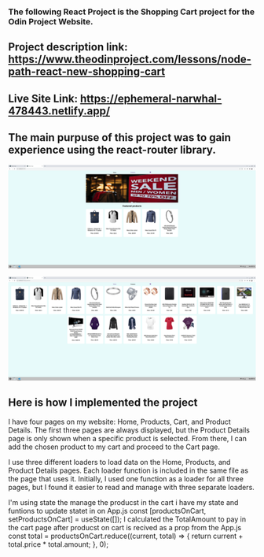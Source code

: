 ### The following React Project is the Shopping Cart project for the Odin Project Website.

## Project description link: https://www.theodinproject.com/lessons/node-path-react-new-shopping-cart

## Live Site Link: https://ephemeral-narwhal-478443.netlify.app/

## The main purpuse of this project was to gain experience using the react-router library.

!['Home page'](/src/images/home.png)

!['Producst page'](/src/images/producst.png)

## Here is how I implemented the project

I have four pages on my website: Home, Products, Cart, and Product Details. The first three pages are always displayed, but the Product Details page is only shown when a specific product is selected. From there, I can add the chosen product to my cart and proceed to the Cart page.

I use three different loaders to load data on the Home, Products, and Product Details pages. Each loader function is included in the same file as the page that uses it. Initially, I used one function as a loader for all three pages, but I found it easier to read and manage with three separate loaders.

I'm using state the manage the producst in the cart i have my state and funtions to update statet in on App.js
const [productsOnCart, setProductsOnCart] = useState([]);
I calculated the TotalAmount to pay in the cart page after producst on cart is recived as a prop from the App.js
const total = productsOnCart.reduce((current, total) => {
return current + total.price \* total.amount;
}, 0);

